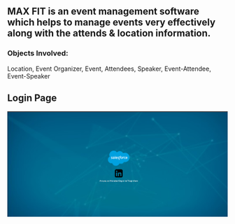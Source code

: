 <h2>MAX FIT is an event management software which helps to manage events very effectively along with the attends & location information.</h2>


<h3>Objects Involved: </h3>
<p>Location, Event Organizer, Event, Attendees, Speaker, Event-Attendee, Event-Speaker</p>


<h2> Login Page </h2>
<img src="Images/Image5.png">

